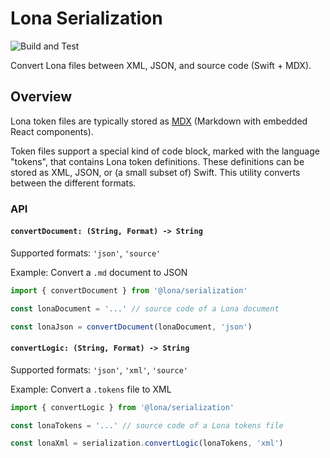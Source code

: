 # Lona Serialization

![Build and Test](https://github.com/Lona/serialization/workflows/Build%20and%20Test/badge.svg)

Convert Lona files between XML, JSON, and source code (Swift + MDX).

## Overview

Lona token files are typically stored as [MDX](https://mdxjs.com/) (Markdown with embedded React components).

Token files support a special kind of code block, marked with the language "tokens", that contains Lona token definitions. These definitions can be stored as XML, JSON, or (a small subset of) Swift. This utility converts between the different formats.

### API

#### `convertDocument: (String, Format) -> String`

Supported formats: `'json'`, `'source'`

Example: Convert a `.md` document to JSON

```js
import { convertDocument } from '@lona/serialization'

const lonaDocument = '...' // source code of a Lona document

const lonaJson = convertDocument(lonaDocument, 'json')
```

#### `convertLogic: (String, Format) -> String`

Supported formats: `'json'`, `'xml'`, `'source'`

Example: Convert a `.tokens` file to XML

```js
import { convertLogic } from '@lona/serialization'

const lonaTokens = '...' // source code of a Lona tokens file

const lonaXml = serialization.convertLogic(lonaTokens, 'xml')
```

